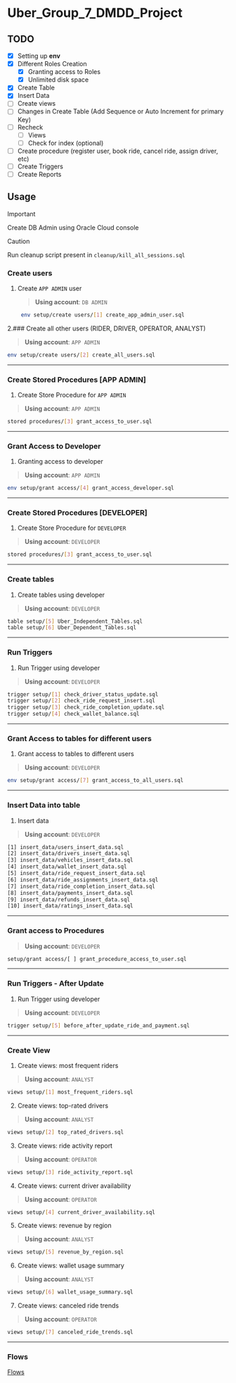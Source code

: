 # Uber_Group_7_DMDD_Project

## TODO

- [x] Setting up **env**
- [x] Different Roles Creation
  - [x] Granting access to Roles
  - [x] Unlimited disk space
- [x] Create Table
- [x] Insert Data
- [ ] Create views
- [ ] Changes in Create Table (Add Sequence or Auto Increment for primary Key)
- [ ] Recheck
  - [ ] Views 
  - [ ] Check for index (optional)
- [ ] Create procedure (register user, book ride, cancel ride, assign driver, etc)
- [ ] Create Triggers
- [ ] Create Reports

## Usage

> [!IMPORTANT]  
> Create DB Admin using Oracle Cloud console

> [!CAUTION]  
> Run cleanup script present in `cleanup/kill_all_sessions.sql`

### Create users

1. Create `APP ADMIN` user

   > **Using account**: `DB ADMIN`

   ```sh
    env setup/create users/[1] create_app_admin_user.sql


2.### Create all other users (RIDER, DRIVER, OPERATOR, ANALYST)

> **Using account**: `APP ADMIN`

```sh
env setup/create users/[2] create_all_users.sql
```

---

### Create Stored Procedures [APP ADMIN]

1. Create Store Procedure for `APP ADMIN`

> **Using account**: `APP ADMIN`

```sh
stored procedures/[3] grant_access_to_user.sql
```

---

### Grant Access to Developer

1. Granting access to developer

> **Using account**: `APP ADMIN`

```sh
env setup/grant access/[4] grant_access_developer.sql
```

---

### Create Stored Procedures [DEVELOPER]

1. Create Store Procedure for `DEVELOPER`

> **Using account**: `DEVELOPER`

```sh
stored procedures/[3] grant_access_to_user.sql
```

---

### Create tables

1. Create tables using developer

> **Using account**: `DEVELOPER`

```sh
table setup/[5] Uber_Independent_Tables.sql
table setup/[6] Uber_Dependent_Tables.sql
```

---

### Run Triggers

1. Run Trigger using developer

> **Using account**: `DEVELOPER`

```sh
trigger setup/[1] check_driver_status_update.sql
trigger setup/[2] check_ride_request_insert.sql
trigger setup/[3] check_ride_completion_update.sql
trigger setup/[4] check_wallet_balance.sql
```

---

### Grant Access to tables for different users

1. Grant access to tables to different users

> **Using account**: `DEVELOPER`

```sh
env setup/grant access/[7] grant_access_to_all_users.sql
```

---

### Insert Data into table

1. Insert data

> **Using account**: `DEVELOPER`

```sh
[1] insert_data/users_insert_data.sql
[2] insert_data/drivers_insert_data.sql
[3] insert_data/vehicles_insert_data.sql
[4] insert_data/wallet_insert_data.sql
[5] insert_data/ride_request_insert_data.sql
[6] insert_data/ride_assignments_insert_data.sql
[7] insert_data/ride_completion_insert_data.sql
[8] insert_data/payments_insert_data.sql
[9] insert_data/refunds_insert_data.sql
[10] insert_data/ratings_insert_data.sql
```

---

### Grant access to Procedures

> **Using account**: `DEVELOPER`

```sh
setup/grant access/[ ] grant_procedure_access_to_user.sql
```

---

### Run Triggers - After Update

1. Run Trigger using developer

> **Using account**: `DEVELOPER`

```sh
trigger setup/[5] before_after_update_ride_and_payment.sql
```

---

### Create View

1. Create views: most frequent riders  
> **Using account**: `ANALYST`

```sh
views setup/[1] most_frequent_riders.sql
```

2. Create views: top-rated drivers  
> **Using account**: `ANALYST`

```sh
views setup/[2] top_rated_drivers.sql
```

3. Create views: ride activity report  
> **Using account**: `OPERATOR`

```sh
views setup/[3] ride_activity_report.sql
```

4. Create views: current driver availability  
> **Using account**: `OPERATOR`

```sh
views setup/[4] current_driver_availability.sql
```

5. Create views: revenue by region  
> **Using account**: `ANALYST`

```sh
views setup/[5] revenue_by_region.sql
```

6. Create views: wallet usage summary  
> **Using account**: `ANALYST`

```sh
views setup/[6] wallet_usage_summary.sql
```

7. Create views: canceled ride trends  
> **Using account**: `OPERATOR`

```sh
views setup/[7] canceled_ride_trends.sql
```

---

### Flows

[Flows](/flows_uber.md)

